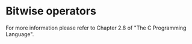 # Bitwise operators

For more information please refer to Chapter 2.8 of "The C Programming Language".
